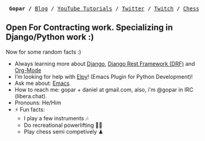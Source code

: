 <p><pre align="center"> <strong>Gopar /</strong> <a href="https://www.pygopar.com/">Blog</a> / <a href="https://www.youtube.com/channel/UCCRdRbI93UGW0AZttVH3SbA/playlists">YouTube Tutorials</a> / <a href="https://twitter.com/pygopar">Twitter</a> / <a href="https://www.twitch.tv/gopar">Twitch</a> / <a href="https://www.chess.com/member/goparman">Chess.com</a></pre></p>

<h2>Open For Contracting work. Specializing in Django/Python work :) </h2>

Now for some random facts :) 
- Always learning more about [Django](https://www.djangoproject.com/), [Django Rest Framework (DRF)](https://www.django-rest-framework.org/) and [Org-Mode](https://orgmode.org/)
- I’m looking for help with [Elpy](https://github.com/jorgenschaefer/elpy/)! (Emacs Plugin for Python Development)!
- Ask me about: [Emacs](https://www.gnu.org/software/emacs/)
- How to reach me: gopar + daniel at gmail.com, also, i'm @gopar in IRC (libera.chat). 
- Pronouns: He/Him
- ⚡ Fun facts: 
  - I play a few instruments 🎶
  - Do recreational powerlifting 🏋️‍♂️
  - Play chess semi competively ♟
